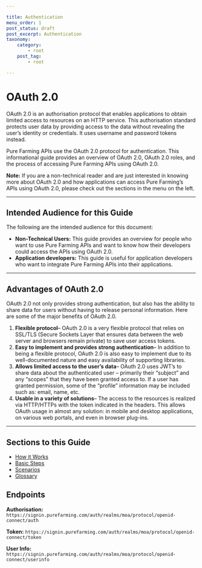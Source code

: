 ```yaml
---

title: Authentication
menu_order: 1
post_status: draft
post_excerpt: Authentication
taxonomy:
    category:
        - root
    post_tag:
        - root

---
```


# OAuth 2.0
OAuth 2.0 is an authorisation protocol that enables applications to obtain limited access to resources on an HTTP service. This authorisation standard protects user data by providing access to the data without revealing the user’s identity or credentials. It uses username and password tokens instead.  

Pure Farming APIs use the OAuth 2.0 protocol for authentication. This informational guide provides an overview of OAuth 2.0, OAuth 2.0 roles, and the process of accessing Pure Farming APIs using OAuth 2.0. 

**Note:** If you are a non-technical reader and are just interested in knowing more about OAuth 2.0 and how applications can access Pure Farming’s APIs using OAuth 2.0, please check out the sections in the menu on the left.

---

## Intended Audience for this Guide
The following are the intended audience for this document:

- **Non-Technical Users:** This guide provides an overview for people who want to use Pure Farming APIs and want to know how their developers could access the APIs using OAuth 2.0. 
- **Application developers:** This guide is useful for application developers who want to integrate Pure Farming APIs into their applications. 

---

## Advantages of OAuth 2.0
OAuth 2.0 not only provides strong authentication, but also has the ability to share data for users without having to release personal information. Here are some of the major benefits of OAuth 2.0. 

1. **Flexible protocol**– OAuth 2.0 is a very flexible protocol that relies on SSL/TLS (Secure Sockets Layer that ensures data between the web server and browsers remain private) to save user access tokens.  
2. **Easy to implement and provides strong authentication**– In addition to being a flexible protocol, OAuth 2.0 is also easy to implement due to its well-documented nature and easy availability of supporting libraries.
3. **Allows limited access to the user’s data**– OAuth 2.0 uses JWT’s to share data about the authenticated user – primarily their “subject” and any “scopes” that they have been granted access to. If a user has granted permission, some of the “profile” information may be included such as: email, name, etc.  
4. **Usable in a variety of solutions**– The access to the resources is realized via HTTP/HTTPs with the token indicated in the headers. This allows OAuth usage in almost any solution: in mobile and desktop applications, on various web portals, and even in browser plug-ins. 

---

## Sections to this Guide

- [How it Works](/authentication/how-it-works.md)
- [Basic Steps](/authentication/basic-steps.md)
- [Scenarios](/authentication/scenarios.md)
- [Glossary](/authentication/glossary.md)

## Endpoints
**Authorisation:** `https://signin.purefarming.com/auth/realms/moa/protocol/openid-connect/auth`

**Token:** `https://signin.purefarming.com/auth/realms/moa/protocol/openid-connect/token`

**User Info:** `https://signin.purefarming.com/auth/realms/moa/protocol/openid-connect/userinfo`
